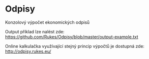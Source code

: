 # Odpisy
Konzolový výpočet ekonomických odpisů

Output příklad lze nalést zde: https://github.com/Rukes/Odpisy/blob/master/output-example.txt

Online kalkulačka využívající stejný princip výpočtů je dostupná zde: http://odpisy.rukes.eu/
